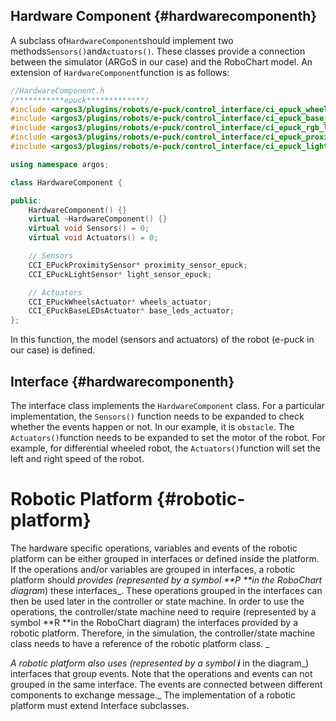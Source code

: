 ## Hardware Component {#hardwarecomponenth}

A subclass of`HardwareComponent`should implement two methods`Sensors()`and`Actuators()`. These classes provide a connection between the simulator \(ARGoS in our case\) and the RoboChart model. An extension of `HardwareComponent`function is as follows:

```cpp
//HardwareComponent.h
/***********epuck*************/
#include <argos3/plugins/robots/e-puck/control_interface/ci_epuck_wheels_actuator.h>
#include <argos3/plugins/robots/e-puck/control_interface/ci_epuck_base_leds_actuator.h>
#include <argos3/plugins/robots/e-puck/control_interface/ci_epuck_rgb_leds_actuator.h>
#include <argos3/plugins/robots/e-puck/control_interface/ci_epuck_proximity_sensor.h>
#include <argos3/plugins/robots/e-puck/control_interface/ci_epuck_light_sensor.h>

using namespace argos;

class HardwareComponent {

public:
    HardwareComponent() {}
    virtual ~HardwareComponent() {}
    virtual void Sensors() = 0;
    virtual void Actuators() = 0;

    // Sensors
    CCI_EPuckProximitySensor* proximity_sensor_epuck;
    CCI_EPuckLightSensor* light_sensor_epuck;

    // Actuators
    CCI_EPuckWheelsActuator* wheels_actuator;
    CCI_EPuckBaseLEDsActuator* base_leds_actuator;
};
```

In this function, the model \(sensors and actuators\) of the robot \(e-puck in our case\) is defined.

## Interface {#hardwarecomponenth}

The interface class implements the `HardwareComponent` class. For a particular implementation, the `Sensors()` function needs to be expanded to check whether the events happen or not. In our example, it is `obstacle`. The `Actuators()`function needs to be expanded to set the motor of the robot. For example, for differential wheeled robot, the `Actuators()`function will set the left and right speed of the robot.

# Robotic Platform {#robotic-platform}

The hardware specific operations, variables and events of the robotic platform can be either grouped in interfaces or defined inside the platform. If the operations and/or variables are grouped in interfaces, a robotic platform should _provides \(represented by a symbol **P **in the RoboChart diagram_\) these interfaces_. These operations grouped in the interfaces can then be used later in the controller or state machine. In order to use the operations, the controller/state machine need to require \(represented by a symbol **R **in the RoboChart diagram\) the interfaces provided by a robotic platform. Therefore, in the simulation, the controller/state machine class needs to have a reference of the robotic platform class. _

_A robotic platform also uses \(represented by a symbol **i**_ in the diagram_\) interfaces that group events. Note that the operations and events can not grouped in the same interface. The events are connected between different components to exchange message._ The implementation of a robotic platform must extend Interface subclasses.

